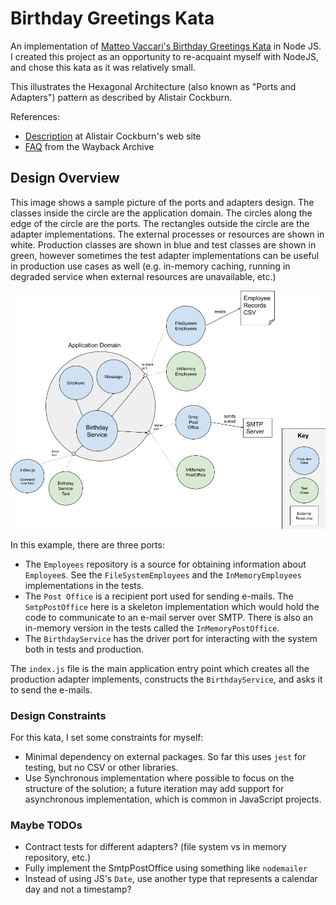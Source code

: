 # Birthday Greetings Kata

An implementation of [Matteo Vaccari's Birthday Greetings Kata](http://matteo.vaccari.name/blog/archives/154) in Node JS.  I created this project 
as an opportunity to re-acquaint myself with NodeJS, and chose this kata as it was relatively small.

This illustrates the Hexagonal Architecture (also known as "Ports and Adapters") pattern as described by 
Alistair Cockburn.

References:

- [Description](https://alistair.cockburn.us/hexagonal-architecture/) at Alistair Cockburn's web site
- [FAQ](https://web.archive.org/web/20170925184018/http://alistair.cockburn.us/Hexagonal+Architecture+FAQ) from the Wayback Archive

## Design Overview

This image shows a sample picture of the ports and adapters design.  The classes inside the circle are the application domain. 
The circles along the edge of the circle are the ports.  The rectangles outside the circle are the adapter implementations.  The external 
processes or resources are shown in white.  Production classes are shown in blue and test classes are shown in green, however 
sometimes the test adapter implementations can be useful in production use cases as well (e.g. in-memory caching, running in 
degraded service when external resources are unavailable, etc.) 

![Image diagram showing classes, ports, and external services](birthday_kata_diagram.png)

In this example, there are three ports:

- The `Employees` repository is a source for obtaining information about `Employee`s. See the `FileSystemEmployees` and the `InMemoryEmployees` implementations in the tests.
- The `Post Office` is a recipient port used for sending e-mails.  The `SmtpPostOffice` here is a skeleton implementation which would hold the code to communicate to an e-mail server over SMTP.  There is also an in-memory version in the tests called the `InMemoryPostOffice`. 
- The `BirthdayService` has the driver port for interacting with the system both in tests and production.

The `index.js` file is the main application entry point which creates all the production adapter implements, constructs the `BirthdayService`, 
and asks it to send the e-mails.

### Design Constraints

For this kata, I set some constraints for myself: 

- Minimal dependency on external packages. So far this uses `jest` for testing, but no CSV or other libraries.
- Use Synchronous implementation where possible to focus on the structure of the solution; a future iteration may add support for asynchronous implementation, which is
 common in JavaScript projects.

### Maybe TODOs

- Contract tests for different adapters? (file system vs in memory repository, etc.)
- Fully implement the SmtpPostOffice using something like `nodemailer`  
- Instead of using JS's `Date`, use another type that represents a calendar day and not a timestamp?
